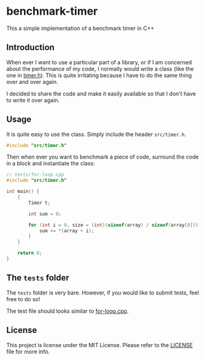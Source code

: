 # benchmark-timer

This a simple implementation of a benchmark timer in C++

## Introduction

When ever I want to use a particular part of a library, or if I am concerned about the performance of my code, I normally would write a class (like the one in [timer.h](./src/timer.h)). This is quite irritating because I have to do the same thing over and over again.

I decided to share the code and make it easily available so that I don't have to write it over again.

## Usage

It is quite easy to use the class. Simply include the header `src/timer.h`.

```cpp
#include "src/timer.h"
```

Then when ever you want to benchmark a piece of code, surround the code in a block and instantiate the class:

```cpp
// tests/for-loop.cpp
#include "src/timer.h"

int main() {
    {
        Timer t;

        int sum = 0;

        for (int i = 0, size = (int)(sizeof(array) / sizeof(array[0])); i < size; i += sizeof(array[0])) {
            sum += *(array + i);
        }
    }

    return 0;
}
```

## The `tests` folder

The `tests` folder is very bare. However, if you would like to submit tests, feel free to do so!

The test file should looks similar to [for-loop.cpp](./tests/for-loop.cpp).

## License

This project is license under the MIT License. Please refer to the [LICENSE](LICENSE) file for more info.
